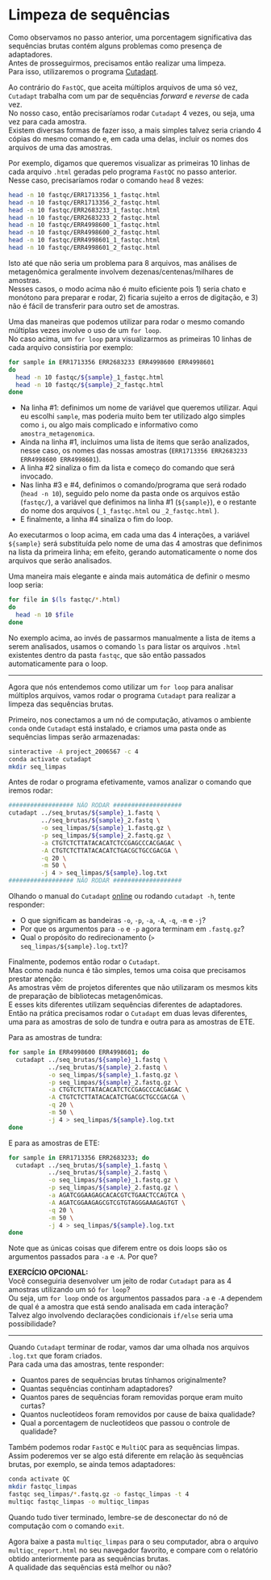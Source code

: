 # Limpeza de sequências

Como observamos no passo anterior, uma porcentagem significativa das sequências brutas contém alguns problemas como presença de adaptadores.  
Antes de prosseguirmos, precisamos então realizar uma limpeza.  
Para isso, utilizaremos o programa [Cutadapt](https://cutadapt.readthedocs.io/en/stable/).  

Ao contrário do `FastQC`, que aceita múltiplos arquivos de uma só vez, `Cutadapt` trabalha com um par de sequências *forward* e *reverse* de cada vez.  
No nosso caso, então precisaríamos rodar `Cutadapt` 4 vezes, ou seja, uma vez para cada amostra.  
Existem diversas formas de fazer isso, a mais simples talvez seria criando 4 cópias do mesmo comando e, em cada uma delas, incluir os nomes dos arquivos de uma das amostras.  

Por exemplo, digamos que queremos visualizar as primeiras 10 linhas de cada arquivo `.html` geradas pelo programa `FastQC` no passo anterior.  
Nesse caso, precisaríamos rodar o comando `head` 8 vezes:  

```bash
head -n 10 fastqc/ERR1713356_1_fastqc.html
head -n 10 fastqc/ERR1713356_2_fastqc.html
head -n 10 fastqc/ERR2683233_1_fastqc.html
head -n 10 fastqc/ERR2683233_2_fastqc.html
head -n 10 fastqc/ERR4998600_1_fastqc.html
head -n 10 fastqc/ERR4998600_2_fastqc.html
head -n 10 fastqc/ERR4998601_1_fastqc.html
head -n 10 fastqc/ERR4998601_2_fastqc.html
```

Isto até que não seria um problema para 8 arquivos, mas análises de metagenômica geralmente involvem dezenas/centenas/milhares de amostras.  
Nesses casos, o modo acima não é muito eficiente pois 1) seria chato e monótono para preparar e rodar, 2) ficaria sujeito a erros de digitação, e 3) não é fácil de transferir para outro set de amostras.  

Uma das maneiras que podemos utilizar para rodar o mesmo comando múltiplas vezes involve o uso de um `for loop`.  
No caso acima, um `for loop` para visualizarmos as primeiras 10 linhas de cada arquivo consistiria por exemplo:


```bash
for sample in ERR1713356 ERR2683233 ERR4998600 ERR4998601
do
  head -n 10 fastqc/${sample}_1_fastqc.html
  head -n 10 fastqc/${sample}_2_fastqc.html
done
```

* Na linha #1: definimos um nome de variável que queremos utilizar. Aqui eu escolhi `sample`, mas poderia muito bem ter utilizado algo simples como `i`, ou algo mais complicado e informativo como `amostra_metagenomica`.  
* Ainda na linha #1, incluímos uma lista de items que serão analizados, nesse caso, os nomes das nossas amostras (`ERR1713356 ERR2683233 ERR4998600 ERR4998601`).  
* A linha #2 sinaliza o fim da lista e começo do comando que será invocado.  
* Nas linha #3 e #4, definimos o comando/programa que será rodado (`head -n 10`), seguido pelo nome da pasta onde os arquivos estão (`fastqc/`), a variável que definimos na linha #1 (`${sample}`), e o restante do nome dos arquivos (`_1_fastqc.html` ou `_2_fastqc.html` ).  
* E finalmente, a linha #4 sinaliza o fim do loop.  

Ao executarmos o loop acima, em cada uma das 4 interações, a variável `${sample}` será substituída pelo nome de uma das 4 amostras que definimos na lista da primeira linha; em efeito, gerando automaticamente o nome dos arquivos que serão analisados.  

Uma maneira mais elegante e ainda mais automática de definir o mesmo loop seria:  

```bash
for file in $(ls fastqc/*.html)
do
  head -n 10 $file
done
```

No exemplo acima, ao invés de passarmos manualmente a lista de items a serem analisados, usamos o comando `ls` para listar os arquivos `.html` existentes dentro da pasta `fastqc`, que são então passados automaticamente para o loop.  

---

Agora que nós entendemos como utilizar um `for loop` para analisar múltiplos arquivos, vamos rodar o programa `Cutadapt` para realizar a limpeza das sequências brutas.  

Primeiro, nos conectamos a um nó de computação, ativamos o ambiente `conda` onde `Cutadapt` está instalado, e criamos uma pasta onde as sequências limpas serão armazenadas:  

```bash
sinteractive -A project_2006567 -c 4
conda activate cutadapt
mkdir seq_limpas
```

Antes de rodar o programa efetivamente, vamos analizar o comando que iremos rodar:

```bash
################## NÃO RODAR ###################
cutadapt ../seq_brutas/${sample}_1.fastq \
         ../seq_brutas/${sample}_2.fastq \
         -o seq_limpas/${sample}_1.fastq.gz \
         -p seq_limpas/${sample}_2.fastq.gz \
         -a CTGTCTCTTATACACATCTCCGAGCCCACGAGAC \
         -A CTGTCTCTTATACACATCTGACGCTGCCGACGA \
         -q 20 \
         -m 50 \
         -j 4 > seq_limpas/${sample}.log.txt
################## NÃO RODAR ###################
```

Olhando o manual do `Cutadapt` [online](https://cutadapt.readthedocs.io/en/stable/index.html) ou rodando `cutadapt -h`, tente responder:  

* O que significam as bandeiras `-o`, `-p`, `-a`, `-A`, `-q`, `-m` e `-j`?  
* Por que os argumentos para `-o` e `-p` agora terminam em `.fastq.gz`?
* Qual o propósito do redirecionamento (`> seq_limpas/${sample}.log.txt`)?  

Finalmente, podemos então rodar o `Cutadapt`.  
Mas como nada nunca é tão simples, temos uma coisa que precisamos prestar atenção:   
As amostras vêm de projetos diferentes que não utilizaram os mesmos kits de preparação de bibliotecas metagenômicas.  
E esses kits diferentes utilizam sequências diferentes de adaptadores.  
Então na prática precisamos rodar o `Cutadapt` em duas levas diferentes, uma para as amostras de solo de tundra e outra para as amostras de ETE.  

Para as amostras de tundra:  

```bash
for sample in ERR4998600 ERR4998601; do
  cutadapt ../seq_brutas/${sample}_1.fastq \
           ../seq_brutas/${sample}_2.fastq \
           -o seq_limpas/${sample}_1.fastq.gz \
           -p seq_limpas/${sample}_2.fastq.gz \
           -a CTGTCTCTTATACACATCTCCGAGCCCACGAGAC \
           -A CTGTCTCTTATACACATCTGACGCTGCCGACGA \
           -q 20 \
           -m 50 \
           -j 4 > seq_limpas/${sample}.log.txt
done
```

E para as amostras de ETE:  

```bash
for sample in ERR1713356 ERR2683233; do
  cutadapt ../seq_brutas/${sample}_1.fastq \
           ../seq_brutas/${sample}_2.fastq \
           -o seq_limpas/${sample}_1.fastq.gz \
           -p seq_limpas/${sample}_2.fastq.gz \
           -a AGATCGGAAGAGCACACGTCTGAACTCCAGTCA \
           -A AGATCGGAAGAGCGTCGTGTAGGGAAAGAGTGT \
           -q 20 \
           -m 50 \
           -j 4 > seq_limpas/${sample}.log.txt
done
```

Note que as únicas coisas que diferem entre os dois loops são os argumentos passados para `-a` e `-A`.  Por que?

**EXERCÍCIO OPCIONAL:**  
Você conseguiria desenvolver um jeito de rodar `Cutadapt` para as 4 amostras utilizando um só `for loop`?  
Ou seja, um `for loop` onde os argumentos passados para `-a` e `-A` dependem de qual é a amostra que está sendo analisada em cada interação?  
Talvez algo involvendo declarações condicionais `if/else` seria uma possibilidade? 

---

Quando `Cutadapt` terminar de rodar, vamos dar uma olhada nos arquivos `.log.txt` que foram criados.  
Para cada uma das amostras, tente responder:  

* Quantos pares de sequências brutas tínhamos originalmente?  
* Quantas sequências continham adaptadores?  
* Quantos pares de sequências foram removidas porque eram muito curtas?  
* Quantos nucleotídeos foram removidos por cause de baixa qualidade?  
* Qual a porcentagem de nucleotídeos que passou o controle de qualidade?

Também podemos rodar `FastQC` e `MultiQC` para as sequências limpas.  
Assim poderemos ver se algo está diferente em relação às sequências brutas, por exemplo, se ainda temos adaptadores:  

```bash
conda activate QC
mkdir fastqc_limpas
fastqc seq_limpas/*.fastq.gz -o fastqc_limpas -t 4
multiqc fastqc_limpas -o multiqc_limpas
```

Quando tudo tiver terminado, lembre-se de desconectar do nó de computação com o comando `exit`.  

Agora baixe a pasta `multiqc_limpas` para o seu computador, abra o arquivo `multiqc_report.html` no seu navegador favorito, e compare com o relatório obtido anteriormente para as sequências brutas.  
A qualidade das sequências está melhor ou não?  
